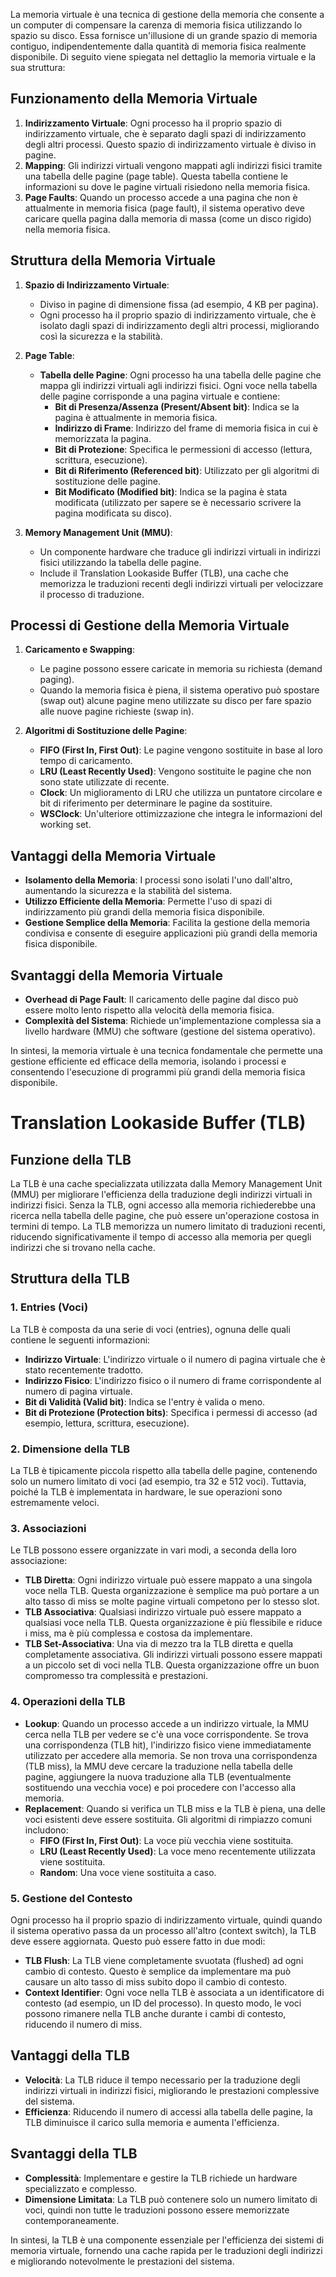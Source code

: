 La memoria virtuale è una tecnica di gestione della memoria che consente a un computer di compensare la carenza di memoria fisica utilizzando lo spazio su disco. Essa fornisce un'illusione di un grande spazio di memoria contiguo, indipendentemente dalla quantità di memoria fisica realmente disponibile. Di seguito viene spiegata nel dettaglio la memoria virtuale e la sua struttura:

## Funzionamento della Memoria Virtuale

1. **Indirizzamento Virtuale**: Ogni processo ha il proprio spazio di indirizzamento virtuale, che è separato dagli spazi di indirizzamento degli altri processi. Questo spazio di indirizzamento virtuale è diviso in pagine.
2. **Mapping**: Gli indirizzi virtuali vengono mappati agli indirizzi fisici tramite una tabella delle pagine (page table). Questa tabella contiene le informazioni su dove le pagine virtuali risiedono nella memoria fisica.
3. **Page Faults**: Quando un processo accede a una pagina che non è attualmente in memoria fisica (page fault), il sistema operativo deve caricare quella pagina dalla memoria di massa (come un disco rigido) nella memoria fisica.

## Struttura della Memoria Virtuale

1. **Spazio di Indirizzamento Virtuale**:
   - Diviso in pagine di dimensione fissa (ad esempio, 4 KB per pagina).
   - Ogni processo ha il proprio spazio di indirizzamento virtuale, che è isolato dagli spazi di indirizzamento degli altri processi, migliorando così la sicurezza e la stabilità.
   
2. **Page Table**:
   - **Tabella delle Pagine**: Ogni processo ha una tabella delle pagine che mappa gli indirizzi virtuali agli indirizzi fisici. Ogni voce nella tabella delle pagine corrisponde a una pagina virtuale e contiene:
     - **Bit di Presenza/Assenza (Present/Absent bit)**: Indica se la pagina è attualmente in memoria fisica.
     - **Indirizzo di Frame**: Indirizzo del frame di memoria fisica in cui è memorizzata la pagina.
     - **Bit di Protezione**: Specifica le permessioni di accesso (lettura, scrittura, esecuzione).
     - **Bit di Riferimento (Referenced bit)**: Utilizzato per gli algoritmi di sostituzione delle pagine.
     - **Bit Modificato (Modified bit)**: Indica se la pagina è stata modificata (utilizzato per sapere se è necessario scrivere la pagina modificata su disco).
   
3. **Memory Management Unit (MMU)**:
   - Un componente hardware che traduce gli indirizzi virtuali in indirizzi fisici utilizzando la tabella delle pagine.
   - Include il Translation Lookaside Buffer (TLB), una cache che memorizza le traduzioni recenti degli indirizzi virtuali per velocizzare il processo di traduzione.

## Processi di Gestione della Memoria Virtuale

1. **Caricamento e Swapping**:
   - Le pagine possono essere caricate in memoria su richiesta (demand paging).
   - Quando la memoria fisica è piena, il sistema operativo può spostare (swap out) alcune pagine meno utilizzate su disco per fare spazio alle nuove pagine richieste (swap in).
   
2. **Algoritmi di Sostituzione delle Pagine**:
   - **FIFO (First In, First Out)**: Le pagine vengono sostituite in base al loro tempo di caricamento.
   - **LRU (Least Recently Used)**: Vengono sostituite le pagine che non sono state utilizzate di recente.
   - **Clock**: Un miglioramento di LRU che utilizza un puntatore circolare e bit di riferimento per determinare le pagine da sostituire.
   - **WSClock**: Un'ulteriore ottimizzazione che integra le informazioni del working set.

## Vantaggi della Memoria Virtuale

- **Isolamento della Memoria**: I processi sono isolati l'uno dall'altro, aumentando la sicurezza e la stabilità del sistema.
- **Utilizzo Efficiente della Memoria**: Permette l'uso di spazi di indirizzamento più grandi della memoria fisica disponibile.
- **Gestione Semplice della Memoria**: Facilita la gestione della memoria condivisa e consente di eseguire applicazioni più grandi della memoria fisica disponibile.

## Svantaggi della Memoria Virtuale

- **Overhead di Page Fault**: Il caricamento delle pagine dal disco può essere molto lento rispetto alla velocità della memoria fisica.
- **Complexità del Sistema**: Richiede un'implementazione complessa sia a livello hardware (MMU) che software (gestione del sistema operativo).

In sintesi, la memoria virtuale è una tecnica fondamentale che permette una gestione efficiente ed efficace della memoria, isolando i processi e consentendo l'esecuzione di programmi più grandi della memoria fisica disponibile.

# Translation Lookaside Buffer (TLB)

## Funzione della TLB

La TLB è una cache specializzata utilizzata dalla Memory Management Unit (MMU) per migliorare l'efficienza della traduzione degli indirizzi virtuali in indirizzi fisici. Senza la TLB, ogni accesso alla memoria richiederebbe una ricerca nella tabella delle pagine, che può essere un'operazione costosa in termini di tempo. La TLB memorizza un numero limitato di traduzioni recenti, riducendo significativamente il tempo di accesso alla memoria per quegli indirizzi che si trovano nella cache.

## Struttura della TLB

### 1. Entries (Voci)

La TLB è composta da una serie di voci (entries), ognuna delle quali contiene le seguenti informazioni:

- **Indirizzo Virtuale**: L'indirizzo virtuale o il numero di pagina virtuale che è stato recentemente tradotto.
- **Indirizzo Fisico**: L'indirizzo fisico o il numero di frame corrispondente al numero di pagina virtuale.
- **Bit di Validità (Valid bit)**: Indica se l'entry è valida o meno.
- **Bit di Protezione (Protection bits)**: Specifica i permessi di accesso (ad esempio, lettura, scrittura, esecuzione).

### 2. Dimensione della TLB

La TLB è tipicamente piccola rispetto alla tabella delle pagine, contenendo solo un numero limitato di voci (ad esempio, tra 32 e 512 voci). Tuttavia, poiché la TLB è implementata in hardware, le sue operazioni sono estremamente veloci.

### 3. Associazioni

Le TLB possono essere organizzate in vari modi, a seconda della loro associazione:

- **TLB Diretta**: Ogni indirizzo virtuale può essere mappato a una singola voce nella TLB. Questa organizzazione è semplice ma può portare a un alto tasso di miss se molte pagine virtuali competono per lo stesso slot.
- **TLB Associativa**: Qualsiasi indirizzo virtuale può essere mappato a qualsiasi voce nella TLB. Questa organizzazione è più flessibile e riduce i miss, ma è più complessa e costosa da implementare.
- **TLB Set-Associativa**: Una via di mezzo tra la TLB diretta e quella completamente associativa. Gli indirizzi virtuali possono essere mappati a un piccolo set di voci nella TLB. Questa organizzazione offre un buon compromesso tra complessità e prestazioni.

### 4. Operazioni della TLB

- **Lookup**: Quando un processo accede a un indirizzo virtuale, la MMU cerca nella TLB per vedere se c'è una voce corrispondente. Se trova una corrispondenza (TLB hit), l'indirizzo fisico viene immediatamente utilizzato per accedere alla memoria. Se non trova una corrispondenza (TLB miss), la MMU deve cercare la traduzione nella tabella delle pagine, aggiungere la nuova traduzione alla TLB (eventualmente sostituendo una vecchia voce) e poi procedere con l'accesso alla memoria.
- **Replacement**: Quando si verifica un TLB miss e la TLB è piena, una delle voci esistenti deve essere sostituita. Gli algoritmi di rimpiazzo comuni includono:
  - **FIFO (First In, First Out)**: La voce più vecchia viene sostituita.
  - **LRU (Least Recently Used)**: La voce meno recentemente utilizzata viene sostituita.
  - **Random**: Una voce viene sostituita a caso.

### 5. Gestione del Contesto

Ogni processo ha il proprio spazio di indirizzamento virtuale, quindi quando il sistema operativo passa da un processo all'altro (context switch), la TLB deve essere aggiornata. Questo può essere fatto in due modi:

- **TLB Flush**: La TLB viene completamente svuotata (flushed) ad ogni cambio di contesto. Questo è semplice da implementare ma può causare un alto tasso di miss subito dopo il cambio di contesto.
- **Context Identifier**: Ogni voce nella TLB è associata a un identificatore di contesto (ad esempio, un ID del processo). In questo modo, le voci possono rimanere nella TLB anche durante i cambi di contesto, riducendo il numero di miss.

## Vantaggi della TLB

- **Velocità**: La TLB riduce il tempo necessario per la traduzione degli indirizzi virtuali in indirizzi fisici, migliorando le prestazioni complessive del sistema.
- **Efficienza**: Riducendo il numero di accessi alla tabella delle pagine, la TLB diminuisce il carico sulla memoria e aumenta l'efficienza.

## Svantaggi della TLB

- **Complessità**: Implementare e gestire la TLB richiede un hardware specializzato e complesso.
- **Dimensione Limitata**: La TLB può contenere solo un numero limitato di voci, quindi non tutte le traduzioni possono essere memorizzate contemporaneamente.

In sintesi, la TLB è una componente essenziale per l'efficienza dei sistemi di memoria virtuale, fornendo una cache rapida per le traduzioni degli indirizzi e migliorando notevolmente le prestazioni del sistema.
